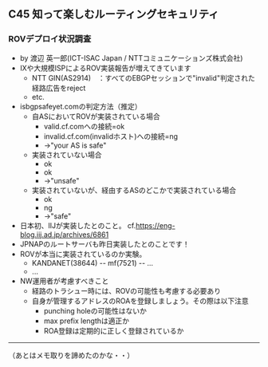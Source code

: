 ## C45 知って楽しむルーティングセキュリティ

### ROVデプロイ状況調査

* by 渡辺 英一郎(ICT-ISAC Japan / NTTコミュニケーションズ株式会社)
* IXや大規模ISPによるROV実装報告が増えてきています
    * NTT GIN(AS2914)　：すべてのEBGPセッションで"invalid"判定された経路広告をreject
    * etc.
* isbgpsafeyet.comの判定方法（推定）
    * 自ASにおいてROVが実装されている場合
        * valid.cf.comへの接続=ok
        * invalid.cf.com(invalidホスト)への接続=ng
        * →"your AS is safe"
    * 実装されていない場合
        * ok
        * ok
        * →"unsafe"
    * 実装されていないが、経由するASのどこかで実装されている場合
        * ok
        * ng
        * →"safe"
* 日本初、IIJが実装したとのこと。 cf.<https://eng-blog.iij.ad.jp/archives/6861>
* JPNAPのルートサーバも昨日実装したとのことです！
* ROVが本当に実装されているのか実験。
    * KANDANET(38644) -- mf(7521) -- ...
    * ...
* NW運用者が考慮すべきこと
    * 経路のトラシュー時には、ROVの可能性も考慮する必要あり
    * 自身が管理するアドレスのROAを登録しましょう。その際は以下注意
        * punching holeの可能性はないか
        * max prefix lengthは適正か
        * ROA登録は定期的に正しく登録されているか

---

（あとはメモ取りを諦めたのかな・・）